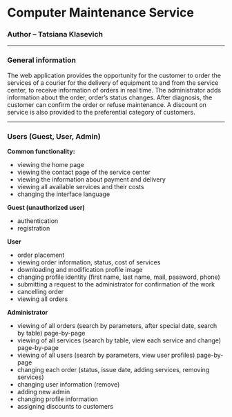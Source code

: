  Computer Maintenance Service
 =====================

### Author – Tatsiana Klasevich
***
### General information
The web application provides the opportunity for the customer to order the services of a courier for the delivery of equipment to and from the service center, to receive information of orders in real time. The administrator adds information about the order, order’s status changes. After diagnosis, the customer can confirm the order or refuse maintenance. A discount on service is also provided to the preferential category of customers. 
***
### Users (Guest, User, Admin)

**Common functionality:**

* viewing the home page
* viewing the contact page of the service center
* viewing the information about payment and delivery
* viewing all available services and their costs
* changing the interface language

**Guest (unauthorized user)**

* authentication
* registration

**User**

* order placement
* viewing order information, status, cost of services
* downloading and modification profile image
* changing profile identity (first name, last name, mail, password, phone)
* submitting a request to the administrator for confirmation of the work
* cancelling order
* viewing all orders

**Administrator**

* viewing of all orders (search by parameters, after special date, search by table) page-by-page
* viewing of all services (search by table, view each service and change) page-by-page
* viewing of all users (search by parameters, view user profiles) page-by-page
* changing each order (status, issue date, adding services, removing services)
* changing user information (remove)
* adding new admin 
* changing profile information 
* assigning discounts to customers
